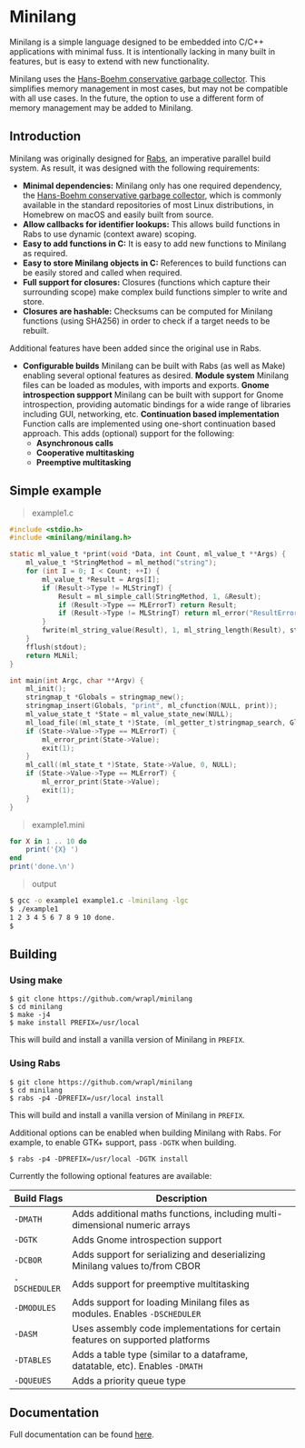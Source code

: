 # Minilang

Minilang is a simple language designed to be embedded into C/C++ applications with 
minimal fuss. It is intentionally lacking in many built in features, but is easy to extend 
with new functionality.

<aside class="warning">
    Minilang uses the <a href="https://github.com/ivmai/bdwgc">Hans-Boehm conservative
    garbage collector</a>. This simplifies memory management in most cases, but may not
    be compatible with all use cases. In the future, the option to use a different form
    of memory management may be added to Minilang. 
</aside>

## Introduction

Minilang was originally designed for [Rabs](https://github.com/wrapl/rabs), an imperative 
parallel build system. As result, it was designed with the following requirements:

* **Minimal dependencies:** Minilang only has one required dependency, the [Hans-Boehm conservative garbage collector](https://github.com/ivmai/bdwgc), which is commonly available in the standard repositories of most Linux distributions, in Homebrew on macOS and easily built from source.
* **Allow callbacks for identifier lookups:** This allows build functions in Rabs to use dynamic (context aware) scoping.
* **Easy to add functions in C:** It is easy to add new functions to Minilang as required.
* **Easy to store Minilang objects in C:** References to build functions can be easily stored and called when required.
* **Full support for closures:** Closures (functions which capture their surrounding scope) make complex build functions simpler to write and store.
* **Closures are hashable:** Checksums can be computed for Minilang functions (using SHA256) in order to check if a target needs to be rebuilt.

Additional features have been added since the original use in Rabs.

* **Configurable builds** Minilang can be built with Rabs (as well as Make) enabling several optional features as desired.
**Module system** Minilang files can be loaded as modules, with imports and exports.
**Gnome introspection suppport** Minilang can be built with support for Gnome introspection, providing automatic bindings for a wide range of libraries including GUI, networking, etc.
**Continuation based implementation** Function calls are implemented using one-short continuation based approach. This adds (optional) support for the following:
  - **Asynchronous calls**
  - **Cooperative multitasking**
  - **Preemptive multitasking**

## Simple example

> example1.c

```c
#include <stdio.h>
#include <minilang/minilang.h>

static ml_value_t *print(void *Data, int Count, ml_value_t **Args) {
	ml_value_t *StringMethod = ml_method("string");
	for (int I = 0; I < Count; ++I) {
		ml_value_t *Result = Args[I];
		if (Result->Type != MLStringT) {
			Result = ml_simple_call(StringMethod, 1, &Result);
			if (Result->Type == MLErrorT) return Result;
			if (Result->Type != MLStringT) return ml_error("ResultError", "string method did not return string");
		}
		fwrite(ml_string_value(Result), 1, ml_string_length(Result), stdout);
	}
	fflush(stdout);
	return MLNil;
}

int main(int Argc, char **Argv) {
	ml_init();
	stringmap_t *Globals = stringmap_new();
	stringmap_insert(Globals, "print", ml_cfunction(NULL, print));
	ml_value_state_t *State = ml_value_state_new(NULL);
	ml_load_file((ml_state_t *)State, (ml_getter_t)stringmap_search, Globals, "example1.mini", NULL);
	if (State->Value->Type == MLErrorT) {
		ml_error_print(State->Value);
		exit(1);
	}
	ml_call((ml_state_t *)State, State->Value, 0, NULL);
	if (State->Value->Type == MLErrorT) {
		ml_error_print(State->Value);
		exit(1);
	}
}
```

> example1.mini

```lua
for X in 1 .. 10 do
	print('{X} ')
end
print('done.\n')
```

> output
```sh
$ gcc -o example1 example1.c -lminilang -lgc
$ ./example1
1 2 3 4 5 6 7 8 9 10 done.
$
```

## Building

### Using make

```console
$ git clone https://github.com/wrapl/minilang
$ cd minilang
$ make -j4
$ make install PREFIX=/usr/local
```

This will build and install a vanilla version of Minilang in `PREFIX`.

### Using Rabs

```console
$ git clone https://github.com/wrapl/minilang
$ cd minilang
$ rabs -p4 -DPREFIX=/usr/local install
```

This will build and install a vanilla version of Minilang in `PREFIX`.

Additional options can be enabled when building Minilang with Rabs. For example, to enable GTK+ support, pass `-DGTK` when building.

```console
$ rabs -p4 -DPREFIX=/usr/local -DGTK install
```

Currently the following optional features are available:

| Build Flags | Description |
| --- | --- |
| `-DMATH` | Adds additional maths functions, including multi-dimensional numeric arrays |
| `-DGTK` | Adds Gnome introspection support |
| `-DCBOR` | Adds support for serializing and deserializing Minilang values to/from CBOR |
| `-DSCHEDULER` | Adds support for preemptive multitasking |
| `-DMODULES` | Adds support for loading Minilang files as modules. Enables `-DSCHEDULER` |
| `-DASM` | Uses assembly code implementations for certain features on supported platforms |
| `-DTABLES` | Adds a table type (similar to a dataframe, datatable, etc). Enables `-DMATH` |
| `-DQUEUES` | Adds a priority queue type |

## Documentation

Full documentation can be found [here](https://minilang.readthedocs.io).